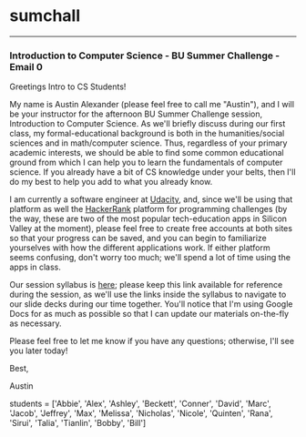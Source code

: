 # sumchall

---
### Introduction to Computer Science - BU Summer Challenge - Email 0

Greetings Intro to CS Students!

My name is Austin Alexander (please feel free to call me "Austin"), and I will be your instructor for the afternoon BU Summer Challenge session, Introduction to Computer Science. As we'll briefly discuss during our first class, my formal-educational background is both in the humanities/social sciences and in math/computer science. Thus, regardless of your primary academic interests, we should be able to find some common educational ground from which I can help you to learn the fundamentals of computer science. If you already have a bit of CS knowledge under your belts, then I'll do my best to help you add to what you already know.

I am currently a software engineer at [Udacity](https://www.udacity.com/), and, since we'll be using that platform as well the [HackerRank](https://www.hackerrank.com/) platform for programming challenges (by the way, these are two of the most popular tech-education apps in Silicon Valley at the moment), please feel free to create free accounts at both sites so that your progress can be saved, and you can begin to familiarize yourselves with how the different applications work. If either platform seems confusing, don't worry too much; we'll spend a lot of time using the apps in class.

Our session syllabus is [here](https://docs.google.com/document/d/1jpz6JtxZ1sfnagKH1WcAvXeWwDjYBjHYYEej6Wvdqzs/edit?usp=sharing); please keep this link available for reference during the session, as we'll use the links inside the syllabus to navigate to our slide decks during our time together. You'll notice that I'm using Google Docs for as much as possible so that I can update our materials on-the-fly as necessary.

Please feel free to let me know if you have any questions; otherwise, I'll see you later today!

Best,

Austin

students = ['Abbie', 'Alex', 'Ashley', 'Beckett', 'Conner', 'David', 'Marc', 'Jacob', 'Jeffrey', 'Max', 'Melissa', 'Nicholas', 'Nicole', 'Quinten', 'Rana', 'Sirui', 'Talia', 'Tianlin', 'Bobby', 'Bill']
